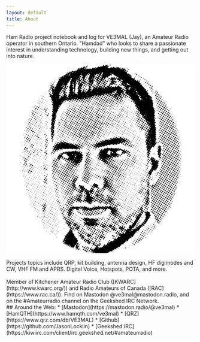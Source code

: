 ```yaml
---
layout: default
title: About
---
```


Ham Radio project notebook and log for VE3MAL (Jay), an Amateur Radio operator in southern Ontario. "Hamdad" who
looks to share a passionate interest in understanding technology, building new things, and getting out into
nature.

![profile picture](assets/images/Profile_s.jpg)

<div>
Projects topics include QRP, kit building, antenna design, HF digimodes and CW, VHF FM and APRS. Digital Voice, Hotspots, POTA, and more.
<br><br>
Member of Kitchener Amateur Radio Club ([KWARC](http://www.kwarc.org/)) and 
Radio Amateurs of Canada ([RAC](https://www.rac.ca/)). 
Find on Mastodon @ve3mal@mastodon.radio, and on the #Amateurradio channel on 
the Geekshed IRC Network.

</div>
## Around the Web:
* [Mastodon](https://mastodon.radio/@ve3mal)
* [HamQTH](https://www.hamqth.com/ve3mal)
* [QRZ](https://www.qrz.com/db/VE3MAL)
* [Github](https://github.com/JasonLocklin)
* [Geekshed IRC](https://kiwiirc.com/client/irc.geekshed.net/#amateurradio)
